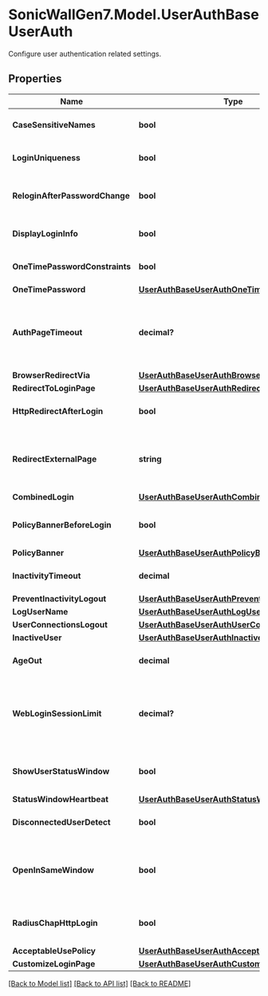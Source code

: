 # SonicWallGen7.Model.UserAuthBaseUserAuth
Configure user authentication related settings.

## Properties

Name | Type | Description | Notes
------------ | ------------- | ------------- | -------------
**CaseSensitiveNames** | **bool** | Enable treating user names as case-sensitive. | [optional] 
**LoginUniqueness** | **bool** | Enable enforcing a single login per user name. | [optional] 
**ReloginAfterPasswordChange** | **bool** | Enable enforcing relogin after password change. | [optional] 
**DisplayLoginInfo** | **bool** | Display user login info since last login. | [optional] 
**OneTimePasswordConstraints** | **bool** | Enable One Time Password constraints. | [optional] 
**OneTimePassword** | [**UserAuthBaseUserAuthOneTimePassword**](UserAuthBaseUserAuthOneTimePassword.md) |  | [optional] 
**AuthPageTimeout** | **decimal?** | Set the timeout for showing the web login page. * Set to null to represent an unconfigured state. | [optional] 
**BrowserRedirectVia** | [**UserAuthBaseUserAuthBrowserRedirectVia**](UserAuthBaseUserAuthBrowserRedirectVia.md) |  | [optional] 
**RedirectToLoginPage** | [**UserAuthBaseUserAuthRedirectToLoginPage**](UserAuthBaseUserAuthRedirectToLoginPage.md) |  | [optional] 
**HttpRedirectAfterLogin** | **bool** | Enable redirect from HTTPS to HTTP after login. | [optional] 
**RedirectExternalPage** | **string** | Set the redirect to external login page on redirecting unauthenticated users. | [optional] 
**CombinedLogin** | [**UserAuthBaseUserAuthCombinedLogin**](UserAuthBaseUserAuthCombinedLogin.md) |  | [optional] 
**PolicyBannerBeforeLogin** | **bool** | Enable start with policy banner before login page. | [optional] 
**PolicyBanner** | [**UserAuthBaseUserAuthPolicyBanner**](UserAuthBaseUserAuthPolicyBanner.md) |  | [optional] 
**InactivityTimeout** | **decimal** | Set the user inactivity timeout(minutes). | [optional] 
**PreventInactivityLogout** | [**UserAuthBaseUserAuthPreventInactivityLogout**](UserAuthBaseUserAuthPreventInactivityLogout.md) |  | [optional] 
**LogUserName** | [**UserAuthBaseUserAuthLogUserName**](UserAuthBaseUserAuthLogUserName.md) |  | [optional] 
**UserConnectionsLogout** | [**UserAuthBaseUserAuthUserConnectionsLogout**](UserAuthBaseUserAuthUserConnectionsLogout.md) |  | [optional] 
**InactiveUser** | [**UserAuthBaseUserAuthInactiveUser**](UserAuthBaseUserAuthInactiveUser.md) |  | [optional] 
**AgeOut** | **decimal** | Set age out inactive users time (minutes). | [optional] 
**WebLoginSessionLimit** | **decimal?** | Set the maximum login session time for web users. * Set to null to represent an unconfigured state. | [optional] 
**ShowUserStatusWindow** | **bool** | Enable showing the status window after web login. | [optional] 
**StatusWindowHeartbeat** | [**UserAuthBaseUserAuthStatusWindowHeartbeat**](UserAuthBaseUserAuthStatusWindowHeartbeat.md) |  | [optional] 
**DisconnectedUserDetect** | **bool** | Enable detecting disconnected web users. | [optional] 
**OpenInSameWindow** | **bool** | Enable open user&#39;s login status window in the same window rather than in a popup. | [optional] 
**RadiusChapHttpLogin** | **bool** | Enable HTTP login with RADIUS CHAP mode when avail. | [optional] 
**AcceptableUsePolicy** | [**UserAuthBaseUserAuthAcceptableUsePolicy**](UserAuthBaseUserAuthAcceptableUsePolicy.md) |  | [optional] 
**CustomizeLoginPage** | [**UserAuthBaseUserAuthCustomizeLoginPage**](UserAuthBaseUserAuthCustomizeLoginPage.md) |  | [optional] 

[[Back to Model list]](../README.md#documentation-for-models) [[Back to API list]](../README.md#documentation-for-api-endpoints) [[Back to README]](../README.md)

